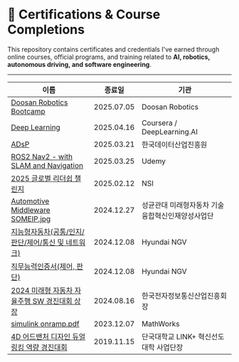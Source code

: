 # 📜 Certifications & Course Completions

This repository contains certificates and credentials I've earned through online courses, official programs, and training related to **AI, robotics, autonomous driving, and software engineering**.

---

| 이름                                                                                                                                                                                                                                                                                                         | 종료일        | 기관                         |
| ---------------------------------------------------------------------------------------------------------------------------------------------------------------------------------------------------------------------------------------------------------------------------------------------------------- | ---------- | -------------------------- |
| [Doosan Robotics Bootcamp](https://github.com/weedmo/certifications/blob/main/Certificate%20of%20Completion/Doosan%20Robotics%20Bootcamp%20%EC%88%98%EB%A3%8C%EC%A6%9D.pdf)                                                                                                                        | 2025.07.05 | Doosan Robotics            |
| [Deep Learning](https://github.com/weedmo/certifications/blob/main/Certificate%20of%20Completion/Sequence%20Models.pdf)                                                                                                                                                                              | 2025.04.16 | Coursera / DeepLearning.AI |
| [ADsP](https://github.com/weedmo/certifications/blob/main/Certificate/Adsp.pdf)                                                                                                                                                                                                                        | 2025.03.21 | 한국데이터산업진흥원                 |
| [ROS2 Nav2 - with SLAM and Navigation](https://github.com/weedmo/certifications/blob/main/Certificate%20of%20Completion/Nav2.pdf)                                                                                                                                                                                                      | 2025.03.25 | Udemy                      |
| [2025 글로벌 리더쉽 챌린지](https://github.com/weedmo/certifications/blob/main/Certificate%20of%20Completion/%5B2025%20Global%20Leadership%20Challenge%20Online%20Class%5D%20Certificate%20of%20Completion.pdf)                                      | 2025.02.12 | NSI                        |
| [Automotive Middleware SOMEIP.jpg](https://github.com/weedmo/certifications/blob/main/Certificate%20of%20Completion/Automotive%20Middleware%20SOMEIP.jpg)                                                                                                                                                  | 2024.12.27 | 성균관대 미래형자동차 기술융합혁신인재양성사업단  |
| [지능형자동차(공통/인지/판단/제어/통신 및 네트워크)](https://github.com/weedmo/certifications/blob/main/Certificate%20of%20Completion/HyndaiNGV_certification.pdf)                                                                                                                                                               | 2024.12.08 | Hyundai NGV                |
| [직무능력인증서(제어, 판단)](https://github.com/weedmo/certifications/blob/main/Certificate%20of%20Completion/Job%20Competency%20Certificate_Control_Judgment.pdf)                                                                                                                  | 2024.12.08 | Hyundai NGV                |
| [2024 미래형 자동차 자율주행 SW 경진대회 상장](https://github.com/weedmo/certifications/blob/main/Awards%20History/2024%20%EB%AF%B8%EB%9E%98%ED%98%95%20%EC%9E%90%EB%8F%99%EC%B0%A8%20%EC%9E%90%EC%9C%A8%EC%A3%BC%ED%96%89%20SW%20%EA%B2%BD%EC%A7%84%EB%8C%80%ED%9A%8C%20%EC%83%81%EC%9E%A5.pdf)                       | 2024.08.16 | 한국전자정보통신산업진흥회장             |
| [simulink onramp.pdf](https://github.com/weedmo/certifications/blob/main/Certificate%20of%20Completion/simulink%20onramp.pdf)                                                                                                                                                                              | 2023.12.07 | MathWorks                  |
| [4D 어드밴처 디자인 듀얼링킹 역량 경진대회](https://github.com/weedmo/certifications/blob/main/Awards%20History/4D%20%EC%96%B4%EB%93%9C%EB%B0%B4%EC%B2%98%20%EB%94%94%EC%9E%90%EC%9D%B8%20%EB%93%80%EC%96%BC%EB%A7%81%ED%82%B9%20%EC%97%AD%EB%9F%89%20%EA%B2%BD%EC%A7%84%EB%8C%80%ED%9A%8C%20%EC%83%81%EC%9E%A5.pdf) | 2019.11.15 | 단국대학교 LINK+ 혁신선도 대학 사업단장   |
